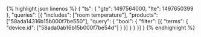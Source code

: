 {% highlight json linenos %}
  {
    "ts": {
      "gte": 1497564000,
      "lte": 1497650399
    },
    "queries": [{
      "includes": ["room temperature"],
      "products": ["58ada14316b15b000f7be550"],
      "query": {
        "bool": {
          "filter": [{
            "terms": {
              "device.id": ["58ada0ab16b15b000f7be54d"]
            }
          }]
        }
      }
    }]
  }
{% endhighlight %}

